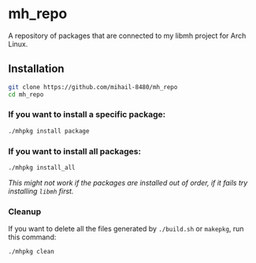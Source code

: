 # mh_repo
A repository of packages that are connected to my libmh project for Arch Linux.

## Installation
```sh
git clone https://github.com/mihail-8480/mh_repo
cd mh_repo
```

### If you want to install a specific package:
```sh
./mhpkg install package
```

### If you want to install all packages:
```sh
./mhpkg install_all
```
*This might not work if the packages are installed out of order, if it fails try installing `libmh` first.*

### Cleanup
If you want to delete all the files generated by `./build.sh` or `makepkg`, run this command:
```sh
./mhpkg clean
```
